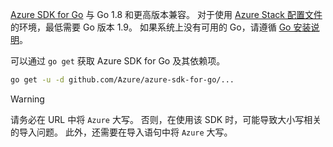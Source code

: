 [Azure SDK for Go](https://github.com/Azure/azure-sdk-for-go) 与 Go 1.8 和更高版本兼容。 对于使用 [Azure Stack 配置文件](https://docs.microsoft.com/en-us/azure/azure-stack/azure-stack-version-profiles)的环境，最低需要 Go 版本 1.9。
如果系统上没有可用的 Go，请遵循 [Go 安装说明](https://golang.org/doc/install)。

可以通过 `go get` 获取 Azure SDK for Go 及其依赖项。

```bash
go get -u -d github.com/Azure/azure-sdk-for-go/...
```

> [!WARNING]
> 请务必在 URL 中将 `Azure` 大写。 否则，在使用该 SDK 时，可能导致大小写相关的导入问题。 此外，还需要在导入语句中将 `Azure` 大写。

